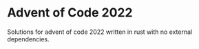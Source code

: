 # Advent of Code 2022

Solutions for advent of code 2022 written in rust with no external dependencies.
